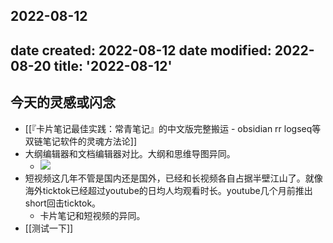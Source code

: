 2022-08-12
---
date created: 2022-08-12
date modified: 2022-08-20
title: '2022-08-12'
---

## 今天的灵感或闪念

- [[『卡片笔记最佳实践：常青笔记』的中文版完整搬运 - obsidian rr logseq等双链笔记软件的灵魂方法论]]
- 大纲编辑器和文档编辑器对比。大纲和思维导图异同。
	- ![](https://img2.oldwinter.top/Pasted%20image%2020220812190645.png)
- 短视频这几年不管是国内还是国外，已经和长视频各自占据半壁江山了。就像海外ticktok已经超过youtube的日均人均观看时长。youtube几个月前推出short回击ticktok。
	- 卡片笔记和短视频的异同。
- [[测试一下]]
